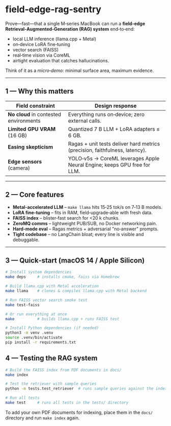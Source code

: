 # field‑edge‑rag‑sentry

Prove—fast—that a single M‑series MacBook can run a **field‑edge Retrieval‑Augmented‑Generation (RAG) system** end‑to‑end:

- local LLM inference (llama.cpp + Metal)
- on‑device LoRA fine‑tuning
- vector search (FAISS)
- real‑time vision via CoreML
- airtight evaluation that catches hallucinations.

Think of it as a _micro‑demo_: minimal surface area, maximum evidence.

---

## 1 — Why this matters

| Field constraint                       | Design response                                                             |
| -------------------------------------- | --------------------------------------------------------------------------- |
| **No cloud** in contested environments | Everything runs on‑device; zero external calls.                             |
| **Limited GPU VRAM** (16 GB)           | Quantized 7 B LLM + LoRA adapters ≤ 6 GB.                                   |
| **Easing skepticism**                  | Ragas + unit tests deliver hard metrics (precision, faithfulness, latency). |
| **Edge sensors** (camera)              | YOLO‑v5s → CoreML leverages Apple Neural Engine; keeps GPU free for LLM.    |

---

## 2 — Core features

- **Metal‑accelerated LLM** – `make llama` hits 15‑25 tok/s on 7‑13 B models.
- **LoRA fine‑tuning** – fits in RAM, field‑upgrade‑able with fresh data.
- **FAISS index** – blister‑fast search for <20 k chunks.
- **ZeroMQ comms** – lightweight PUB/SUB, no Docker networking pain.
- **Hard‑mode eval** – Ragas metrics + adversarial "no‑answer" prompts.
- **Tight codebase** – no LangChain bloat; every line is visible and debuggable.

---

## 3 — Quick‑start (macOS 14 / Apple Silicon)

```bash
# Install system dependencies
make deps     # installs cmake, faiss via Homebrew

# Build llama.cpp with Metal acceleration
make llama    # clones & compiles llama.cpp with Metal backend

# Run FAISS vector search smoke test
make test-faiss

# Or run everything at once
make          # builds llama.cpp + runs FAISS test

# Install Python dependencies (if needed)
python3 -m venv .venv
source .venv/bin/activate
pip install -r requirements.txt
```

## 4 — Testing the RAG system

```bash
# Build the FAISS index from PDF documents in docs/
make index

# Test the retriever with sample queries
python -m tests.test_retriever  # runs sample queries against the index

# Run all tests
make test     # runs all tests in the tests/ directory
```

To add your own PDF documents for indexing, place them in the `docs/` directory and run `make index` again.
